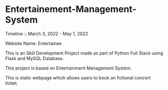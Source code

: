 # Entertainement-Management-System

Timeline :: March 3, 2022 - May 1, 2022 

Website Name: Entertainee

This is an Skill Development Project made as part of Python Full Stack using Flask and MySQL Database.

This project is based on Entertainment Management System.

This is static webpage which allows users to book an fictional concert ticket.

